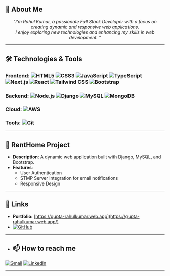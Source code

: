 ## 🚀 About Me
<p align="center" > <i> "I'm Rahul Kumar, a passionate Full Stack Developer with a focus on creating dynamic and responsive web applications.<br> I enjoy exploring new technologies and enhancing my skills in web development.
" </i> </p>

---

## 🛠 Technologies & Tools

### **Frontend:** ![HTML5](https://img.shields.io/badge/-HTML5-E34F26?style=flat-square&logo=html5&logoColor=white)  ![CSS3](https://img.shields.io/badge/-CSS3-1572B6?style=flat-square&logo=css3)  ![JavaScript](https://img.shields.io/badge/-JavaScript-F7DF1E?style=flat-square&logo=javascript&logoColor=black)  ![TypeScript](https://img.shields.io/badge/-TypeScript-007ACC?style=flat-square&logo=typescript&logoColor=white) ![Next.js](https://img.shields.io/badge/-Next.js-000000?style=flat-square&logo=next.js&logoColor=white) ![React](https://img.shields.io/badge/-React-61DAFB?style=flat-square&logo=react&logoColor=black)  ![Tailwind CSS](https://img.shields.io/badge/-Tailwind_CSS-38B2AC?style=flat-square&logo=tailwind-css&logoColor=white)  ![Bootstrap](https://img.shields.io/badge/-Bootstrap-563D7C?style=flat-square&logo=bootstrap&logoColor=white) 

### **Backend:** ![Node.js](https://img.shields.io/badge/-Node.js-339933?style=flat-square&logo=node.js&logoColor=white)  ![Django](https://img.shields.io/badge/-Django-092E20?style=flat-square&logo=django&logoColor=white)  ![MySQL](https://img.shields.io/badge/-MySQL-4479A1?style=flat-square&logo=mysql&logoColor=white) ![MongoDB](https://img.shields.io/badge/-MongoDB-47A248?style=flat-square&logo=mongodb&logoColor=white)


### **Cloud:** ![AWS](https://img.shields.io/badge/-AWS-232F3E?style=flat-square&logo=amazon-aws&logoColor=white)

### **Tools:** ![Git](https://img.shields.io/badge/-Git-F05032?style=flat-square&logo=git&logoColor=white) 

---

## 📘 RentHome Project  
- **Description**: A dynamic web application built with Django, MySQL, and Bootstrap.  
- **Features**:  
  - User Authentication  
  - STMP Server Integration for email notifications  
  - Responsive Design  

---

## 🔗 Links  
- **Portfolio:** [https://gupta-rahulkumar.web.app](https://gupta-rahulkumar.web.app/)
- [![GitHub](https://img.shields.io/badge/GitHub-181717?style=flat-square&logo=github&logoColor=white)](https://github.com/rahulkumar-fullstack)


---

- ## 📫 How to reach me  
[![Gmail](https://img.shields.io/badge/Gmail-D14836?style=flat-square&logo=gmail&logoColor=white)](mailto:iamrahulkumar052@example.com)  [![LinkedIn](https://img.shields.io/badge/LinkedIn-0077B5?style=flat-square&logo=linkedin&logoColor=white)](https://www.linkedin.com/in/rahulkumar-fullstack)

---




